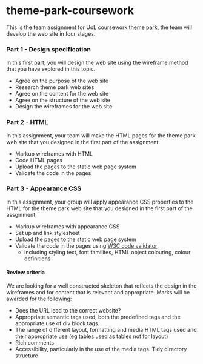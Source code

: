 # theme-park-coursework

This is the team assignment for UoL coursework theme park, the team will develop the web site in four stages.



### Part 1 - Design specification
In this first part, you will design the web site using the wireframe method that you have explored in this topic.
  * Agree on the purpose of the web site
  * Research theme park web sites
  * Agree on the content for the web site
  * Agree on the structure of the web site
  * Design the wireframes for the web site

### Part 2 - HTML
In this assignment, your team will make the HTML pages for the theme park web site that you designed in the first part of the assignment.
  * Markup wireframes with HTML
  * Code HTML pages
  * Upload the pages to the static web page system
  * Validate the code in the pages

### Part 3 - Appearance CSS
In this assignment, your group will apply appearance CSS properties to the HTML for the theme
park web site that you designed in the first part of the assginment.
  * Markup wireframes with appearance CSS
  * Set up and link stylesheet
  * Upload the pages to the static web page system
  * Validate the code in the pages using [W3C code validator](https://validator.w3.org/)
      * including styling text, font familites, HTML object colouring, colour definitions

#### Review criteria
We are looking for a well constructed skeleton that reflects the design in the wireframes and for content that is relevant and appropriate.
Marks will be awarded for the following:
 * Does the URL lead to the correct website?
 * Appropriate semantic tags used, both the predefined tags and the appropriate use of div block tags. 
 * The range of different layout, formatting and media HTML tags used and their appropriate use (eg tables used as tables not for layout) 
 * Rich comments 
 * Accessibility, particularly in the use of the media tags.   Tidy directory structure 